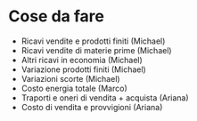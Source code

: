 <h1>Cose da fare</h1>
<ul>
  <li>Ricavi vendite e prodotti finiti (Michael)</li>
  <li>Ricavi vendite di materie prime (Michael)</li>
  <li>Altri ricavi in economia (Michael)</li>
  <li>Variazione prodotti finiti (Michael)</li>
  <li>Variazioni scorte (Michael)</li>
  <li>Costo energia totale (Marco)</li>
  <li>Traporti e oneri di vendita + acquista (Ariana)</li>
  <li>Costo di vendita e provvigioni (Ariana)</li>
  
</ul>
